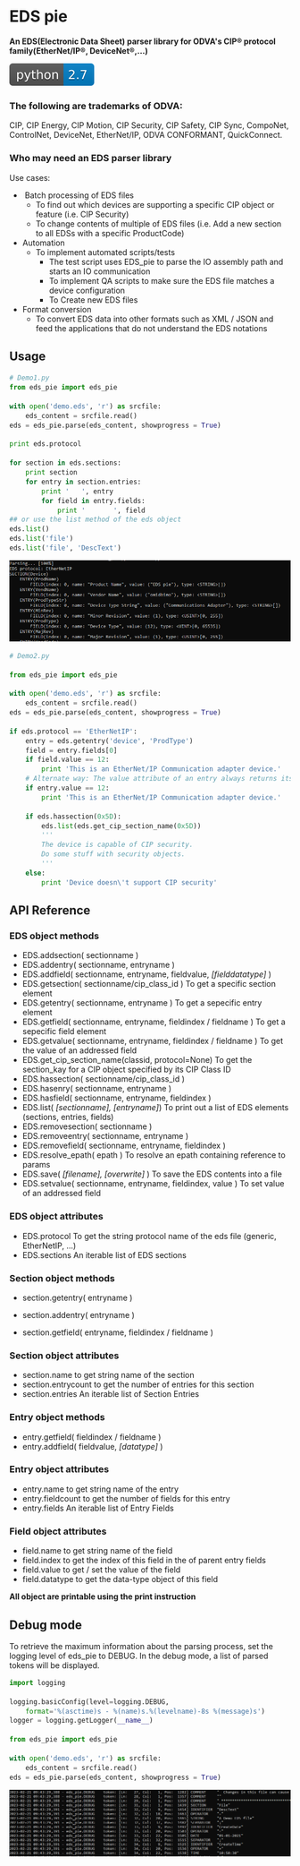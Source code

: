 # EDS pie

**An EDS(Electronic Data Sheet) parser library for ODVA's CIP® protocol family(EtherNet/IP®, DeviceNet®,...)**

![python version](readme-images/py27-badge.svg "python version")

### The following are trademarks of ODVA:
CIP, CIP Energy, CIP Motion, CIP Security, CIP Safety, CIP Sync, CompoNet, ControlNet, DeviceNet,
EtherNet/IP, ODVA CONFORMANT, QuickConnect.

### Who may need an EDS parser library

Use cases:

- ​	Batch processing of EDS files
  - To find out which devices are supporting a specific CIP object or feature (i.e. CIP Security)
  - To change contents of multiple of EDS files (i.e. Add a new section to all EDSs with a specific ProductCode)
- Automation
  - To implement automated scripts/tests
    - The test script uses EDS_pie to parse the IO assembly path and starts an IO communication
    - To implement QA scripts to make sure the EDS file matches a device configuration
    - To Create new EDS files
- Format conversion
  - To convert EDS data into other formats such as XML / JSON and feed the applications that do not understand the EDS notations



## Usage

```python
# Demo1.py
from eds_pie import eds_pie

with open('demo.eds', 'r') as srcfile:
    eds_content = srcfile.read()
eds = eds_pie.parse(eds_content, showprogress = True)

print eds.protocol

for section in eds.sections:
    print section
    for entry in section.entries:
        print '   ', entry
        for field in entry.fields:
            print '       ', field
## or use the list method of the eds object
eds.list()
eds.list('file')
eds.list('file', 'DescText')
```

![image-demo1](readme-images/image-demo1.png)



```python
# Demo2.py

from eds_pie import eds_pie

with open('demo.eds', 'r') as srcfile:
    eds_content = srcfile.read()
eds = eds_pie.parse(eds_content, showprogress = True)

if eds.protocol == 'EtherNetIP':
    entry = eds.getentry('device', 'ProdType')
    field = entry.fields[0]
    if field.value == 12:
        print 'This is an EtherNet/IP Communication adapter device.'
    # Alternate way: The value attribute of an entry always returns its first field value.
    if entry.value == 12:
        print 'This is an EtherNet/IP Communication adapter device.'

    if eds.hassection(0x5D):
        eds.list(eds.get_cip_section_name(0x5D))
        '''
        The device is capable of CIP security.
        Do some stuff with security objects.
        '''
    else:
        print 'Device doesn\'t support CIP security'


```



## API Reference

### EDS object methods

- EDS.addsection( sectionname )
- EDS.addentry( sectionname, entryname )
- EDS.addfield( sectionname, entryname, fieldvalue, *[fielddatatype]* )
- EDS.getsection( sectionname/cip_class_id ) To get a specific section element
- EDS.getentry( sectionname, entryname ) To get a sepecific entry element
- EDS.getfield( sectionname, entryname, fieldindex / fieldname ) To get a sepecific field element
- EDS.getvalue( sectionname, entryname, fieldindex / fieldname ) To get the value of an addressed field
- EDS.get_cip_section_name(classid, protocol=None) To get the section_kay for a CIP object specified by its CIP Class ID
- EDS.hassection( sectionname/cip_class_id )
- EDS.hasenry( sectionname, entryname )
- EDS.hasfield( sectionname, entryname, fieldindex )
- EDS.list( *[sectionname],* *[entryname]*) To print out a list of EDS elements (sections, entries, fields)
- EDS.removesection( sectionname )
- EDS.removeentry( sectionname, entryname )
- EDS.removefield( sectionname, entryname, fieldindex )
- EDS.resolve_epath( epath ) To resolve an epath containing reference to params
- EDS.save( *[filename], [overwrite]* )	To save the EDS contents into a file
- EDS.setvalue( sectionname, entryname, fieldindex, value ) To set value of an addressed field

### EDS object attributes

- EDS.protocol 	To get the string protocol name of the eds file (generic, EtherNetIP, ...)
- EDS.sections  An iterable list of EDS sections

### Section object methods

- section.getentry( entryname )

- section.addentry( entryname )
- section.getfield( entryname, fieldindex / fieldname )

### Section object attributes

- section.name			to get string name of the section
- section.entrycount   to get the number of entries for this section
- section.entries         An iterable list of Section Entries

### Entry object methods

- entry.getfield( fieldindex / fieldname )
- entry.addfield( fieldvalue, *[datatype]* )

### Entry object attributes

- entry.name			to get string name of the entry
- entry.fieldcount   to get the number of fields for this entry
- entry.fields          An iterable list of Entry Fields

### Field object attributes

- field.name			to get string name of the field
- field.index            to get the index of this field in the of parent entry fields
- field.value            to get / set the value of the field
- field.datatype       to get the data-type object of this field



**All object are printable using the print instruction**





## Debug mode

To retrieve the maximum information about the parsing process, set the logging level of eds_pie to DEBUG. In the debug mode, a list of parsed tokens will be displayed.

```python
import logging

logging.basicConfig(level=logging.DEBUG,
    format='%(asctime)s - %(name)s.%(levelname)-8s %(message)s')
logger = logging.getLogger(__name__)

from eds_pie import eds_pie

with open('demo.eds', 'r') as srcfile:
    eds_content = srcfile.read()
eds = eds_pie.parse(eds_content, showprogress = True)
```

![image-debugmode](readme-images/image-debug-mode.png)

